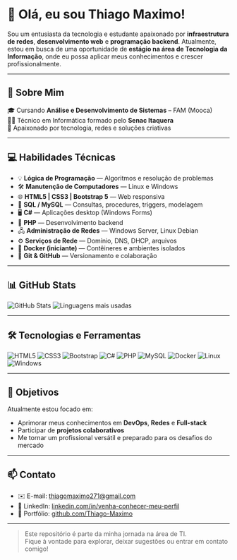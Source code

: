 <!-- Parte Inicial -->
# 👋 Olá, eu sou Thiago Maximo!
<!-----
<img src="img/pixlr-image-generator-d3fbe9a2-b994-4c5c-8b28-89dff3cc4b2c.png" alt="Foto de Thiago Maximo" width="160" />
!---->
Sou um entusiasta da tecnologia e estudante apaixonado por **infraestrutura de redes**, **desenvolvimento web** e **programação backend**. Atualmente, estou em busca de uma oportunidade de **estágio na área de Tecnologia da Informação**, onde eu possa aplicar meus conhecimentos e crescer profissionalmente.

---

<!-- Parte do Meio: Apresentação -->
## 💼 Sobre Mim

🎓 Cursando **Análise e Desenvolvimento de Sistemas** – FAM (Mooca)  
🧑‍🎓 Técnico em Informática formado pelo **Senac Itaquera**  
🚀 Apaixonado por tecnologia, redes e soluções criativas

---

<!-- Parte do Meio: Habilidades Técnicas -->
## 💻 Habilidades Técnicas

- 💡 **Lógica de Programação** — Algoritmos e resolução de problemas  
- 🛠️ **Manutenção de Computadores** — Linux e Windows  
- 🌐 **HTML5 | CSS3 | Bootstrap 5** — Web responsiva  
- 🐘 **SQL / MySQL** — Consultas, procedures, triggers, modelagem  
- 🖥️ **C#** — Aplicações desktop (Windows Forms)  
- 🐘 **PHP** — Desenvolvimento backend  
- 🖧 **Administração de Redes** — Windows Server, Linux Debian  
- ⚙️ **Serviços de Rede** — Domínio, DNS, DHCP, arquivos  
- 🐳 **Docker (iniciante)** — Contêineres e ambientes isolados  
- 🔧 **Git & GitHub** — Versionamento e colaboração  

---

<!-- Parte dos Gráficos -->
## 📊 GitHub Stats

<div align="left">
  <img src="https://github-readme-stats.vercel.app/api?username=Thiago-Maximo&show_icons=true&theme=tokyonight&hide_title=true" alt="GitHub Stats" />
  <img src="https://github-readme-stats.vercel.app/api/top-langs/?username=Thiago-Maximo&layout=compact&theme=tokyonight" alt="Linguagens mais usadas" />
</div>

---

<!-- Tecnologias e Ferramentas -->
## 🛠️ Tecnologias e Ferramentas

![HTML5](https://img.shields.io/badge/HTML5-E34F26?style=for-the-badge&logo=html5&logoColor=white)
![CSS3](https://img.shields.io/badge/CSS3-1572B6?style=for-the-badge&logo=css3&logoColor=white)
![Bootstrap](https://img.shields.io/badge/Bootstrap-563D7C?style=for-the-badge&logo=bootstrap&logoColor=white)
![C#](https://img.shields.io/badge/C%23-239120?style=for-the-badge&logo=c-sharp&logoColor=white)
![PHP](https://img.shields.io/badge/PHP-777BB4?style=for-the-badge&logo=php&logoColor=white)
![MySQL](https://img.shields.io/badge/MySQL-005C84?style=for-the-badge&logo=mysql&logoColor=white)
![Docker](https://img.shields.io/badge/Docker-2496ED?style=for-the-badge&logo=docker&logoColor=white)
![Linux](https://img.shields.io/badge/Linux-FCC624?style=for-the-badge&logo=linux&logoColor=black)
![Windows](https://img.shields.io/badge/Windows-0078D6?style=for-the-badge&logo=windows&logoColor=white)

---

<!-- Objetivos -->
## 🎯 Objetivos

Atualmente estou focado em:

- Aprimorar meus conhecimentos em **DevOps**, **Redes** e **Full-stack**  
- Participar de **projetos colaborativos**  
- Me tornar um profissional versátil e preparado para os desafios do mercado  

---

<!-- Contato -->
## 📫 Contato

- ✉️ E-mail: thiagomaximo271@gmail.com  
- 💼 LinkedIn: [linkedin.com/in/venha-conhecer-meu-perfil](https://linkedin.com/in/venha-conhecer-meu-perfil)  
- 📁 Portfólio: [github.com/Thiago-Maximo](https://github.com/Thiago-Maximo)

---

> Este repositório é parte da minha jornada na área de TI.  
> Fique à vontade para explorar, deixar sugestões ou entrar em contato comigo!
